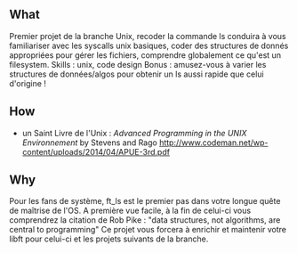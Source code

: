 <!-- TITLE: Ftls -->
<!-- SUBTITLE: A quick summary of Ftls -->

## What

Premier projet de la branche Unix, recoder la commande ls conduira à vous familiariser avec les syscalls unix basiques, coder des structures de donnés appropriées pour gérer les fichiers, comprendre globalement ce qu'est un filesystem.
Skills : unix, code design
Bonus : amusez-vous à varier les structures de données/algos pour obtenir un ls aussi rapide que celui d'origine !

## How
- un Saint Livre de l'Unix : *Advanced Programming in the UNIX Environnement* by Stevens and Rago http://www.codeman.net/wp-content/uploads/2014/04/APUE-3rd.pdf

## Why

Pour les fans de système, ft_ls est le premier pas dans votre longue quête de maîtrise de l'OS. A première vue facile, à la fin de celui-ci vous comprendrez la citation de Rob Pike : "data structures, not algorithms, are central to programming"
Ce projet vous forcera à enrichir et maintenir votre libft pour celui-ci et les projets suivants de la branche.
